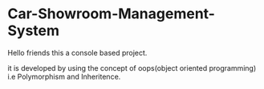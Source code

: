 # Car-Showroom-Management-System

Hello friends this a console based project.

it is developed by using the concept of oops(object oriented programming) i.e Polymorphism and Inheritence.
